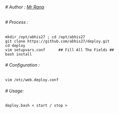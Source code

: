 ###### # Author : [Mr Rana](https://abhis27.github.io)  

###### # Process :

    mkdir /opt/abhis27 ; cd /opt/abhis27  
    git clone https://github.com/abhis27/deploy.git  
    cd deploy  
    vim setupvars.conf		## Fill All The Fields ##
    bash install  
    
###### # Configuration :

    vim /etc/web.deploy.conf
    
###### # Usage:
    deploy.bash < start / stop > 

